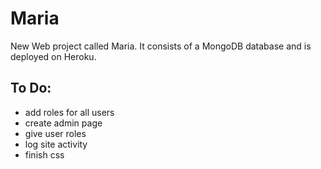 # Maria

New Web project called Maria. It consists of a MongoDB database and is  deployed on Heroku.

## To Do:

* add roles for all users
* create admin page
* give user roles
* log site activity
* finish css